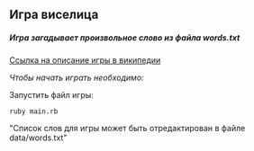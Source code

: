 ## Игра виселица

##### Игра загадывает произвольное слово из файла words.txt
[Ссылка на описание игры в википедии](https://ru.wikipedia.org/wiki/%D0%92%D0%B8%D1%81%D0%B5%D0%BB%D0%B8%D1%86%D0%B0)

*Чтобы начать играть необходимо:*

Запустить файл игры:
```
ruby main.rb
```

"Список слов для игры может быть отредактирован в файле data/words.txt"
